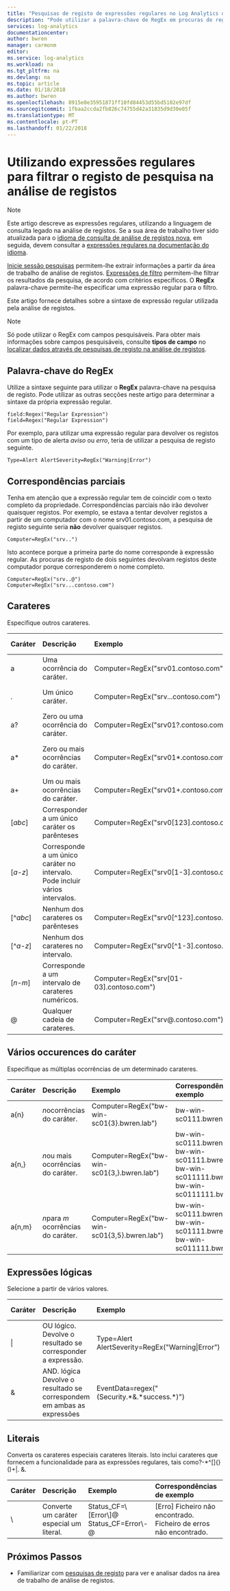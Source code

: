 ```yaml
---
title: "Pesquisas de registo de expressões regulares no Log Analytics do Azure | Microsoft Docs"
description: "Pode utilizar a palavra-chave de RegEx em procuras de registo de análise de registos ao filtro de resultados, de acordo com uma expressão regular.  Este artigo fornece a sintaxe para estas expressões com vários exemplos."
services: log-analytics
documentationcenter: 
author: bwren
manager: carmonm
editor: 
ms.service: log-analytics
ms.workload: na
ms.tgt_pltfrm: na
ms.devlang: na
ms.topic: article
ms.date: 01/18/2018
ms.author: bwren
ms.openlocfilehash: 8915e0e35951871ff10fd84453d55bd5102e97df
ms.sourcegitcommit: 1fbaa2ccda2fb826c74755d42a31835d9d30e05f
ms.translationtype: MT
ms.contentlocale: pt-PT
ms.lasthandoff: 01/22/2018
---
```

# <a name="using-regular-expressions-to-filter-log-searches-in-log-analytics"></a>Utilizando expressões regulares para filtrar o registo de pesquisa na análise de registos

>[!NOTE]
> Este artigo descreve as expressões regulares, utilizando a linguagem de consulta legado na análise de registos.  Se a sua área de trabalho tiver sido atualizada para o [idioma de consulta de análise de registos nova](log-analytics-log-search-upgrade.md), em seguida, devem consultar a [expressões regulares na documentação do idioma](https://docs.loganalytics.io/docs/Language-Reference/References/Regular-Expressions-syntax).


[Inicie sessão pesquisas](log-analytics-log-searches.md) permitem-lhe extrair informações a partir da área de trabalho de análise de registos.  [Expressões de filtro](log-analytics-search-reference.md#filter-expressions) permitem-lhe filtrar os resultados da pesquisa, de acordo com critérios específicos.  O **RegEx** palavra-chave permite-lhe especificar uma expressão regular para o filtro.  

Este artigo fornece detalhes sobre a sintaxe de expressão regular utilizada pela análise de registos.

> [!NOTE]
> Só pode utilizar o RegEx com campos pesquisáveis.  Para obter mais informações sobre campos pesquisáveis, consulte **tipos de campo** no [localizar dados através de pesquisas de registo na análise de registos](log-analytics-log-searches.md#use-additional-filters).


## <a name="regex-keyword"></a>Palavra-chave do RegEx

Utilize a sintaxe seguinte para utilizar o **RegEx** palavra-chave na pesquisa de registo.  Pode utilizar as outras secções neste artigo para determinar a sintaxe da própria expressão regular.

    field:Regex("Regular Expression")
    field=Regex("Regular Expression")

Por exemplo, para utilizar uma expressão regular para devolver os registos com um tipo de alerta *aviso* ou *erro*, teria de utilizar a pesquisa de registo seguinte.

    Type=Alert AlertSeverity=RegEx("Warning|Error")

## <a name="partial-matches"></a>Correspondências parciais
Tenha em atenção que a expressão regular tem de coincidir com o texto completo da propriedade.  Correspondências parciais não irão devolver quaisquer registos.  Por exemplo, se estava a tentar devolver registos a partir de um computador com o nome srv01.contoso.com, a pesquisa de registo seguinte seria **não** devolver quaisquer registos.

    Computer=RegEx("srv..")

Isto acontece porque a primeira parte do nome corresponde à expressão regular.  As procuras de registo de dois seguintes devolvam registos deste computador porque corresponderem o nome completo.

    Computer=RegEx("srv..@")
    Computer=RegEx("srv...contoso.com")

## <a name="characters"></a>Carateres
Especifique outros carateres.

| Caráter | Descrição | Exemplo | Correspondências de exemplo |
|:--|:--|:--|:--|
| a | Uma ocorrência do caráter. | Computer=RegEx("srv01.contoso.com") | srv01.contoso.com |
| . | Um único caráter. | Computer=RegEx("srv...contoso.com") | srv01.contoso.com<br>srv02.contoso.com<br>srv03.contoso.com |
| a? | Zero ou uma ocorrência do caráter. | Computer=RegEx("srv01?.contoso.com") | srv0.contoso.com<br>srv01.contoso.com |
| a* | Zero ou mais ocorrências do caráter. | Computer=RegEx("srv01*.contoso.com") | srv0.contoso.com<br>srv01.contoso.com<br>srv011.contoso.com<br>srv0111.contoso.com |
| a+ | Um ou mais ocorrências do caráter. | Computer=RegEx("srv01+.contoso.com") | srv01.contoso.com<br>srv011.contoso.com<br>srv0111.contoso.com |
| [*abc*] | Corresponder a um único caráter os parênteses | Computer=RegEx("srv0[123].contoso.com") | srv01.contoso.com<br>srv02.contoso.com<br>srv03.contoso.com |
| [*a*-*z*] | Corresponde a um único caráter no intervalo.  Pode incluir vários intervalos. | Computer=RegEx("srv0[1-3].contoso.com") | srv01.contoso.com<br>srv02.contoso.com<br>srv03.contoso.com |
| [^*abc*] | Nenhum dos carateres os parênteses | Computer=RegEx("srv0[^123].contoso.com") | srv05.contoso.com<br>srv06.contoso.com<br>srv07.contoso.com |
| [^*a*-*z*] | Nenhum dos carateres no intervalo. | Computer=RegEx("srv0[^1-3].contoso.com") | srv05.contoso.com<br>srv06.contoso.com<br>srv07.contoso.com |
| [*n*-*m*] | Corresponde a um intervalo de carateres numéricos. | Computer=RegEx("srv[01-03].contoso.com") | srv01.contoso.com<br>srv02.contoso.com<br>srv03.contoso.com |
| @ | Qualquer cadeia de carateres. | Computer=RegEx("srv@.contoso.com") | srv01.contoso.com<br>srv02.contoso.com<br>srv03.contoso.com |


## <a name="multiple-occurences-of-character"></a>Vários occurences do caráter
Especifique as múltiplas ocorrências de um determinado carateres.

| Caráter | Descrição | Exemplo | Correspondências de exemplo |
|:--|:--|:--|:--|
| a{n} |  *n*ocorrências do caráter. | Computer=RegEx("bw-win-sc01{3}.bwren.lab") | bw-win-sc0111.bwren.lab |
| a{n,} |  *n*ou mais ocorrências do caráter. | Computer=RegEx("bw-win-sc01{3,}.bwren.lab") | bw-win-sc0111.bwren.lab<br>bw-win-sc01111.bwren.lab<br>bw-win-sc011111.bwren.lab<br>bw-win-sc0111111.bwren.lab |
| a{n,m} |  *n*para *m* ocorrências do caráter. | Computer=RegEx("bw-win-sc01{3,5}.bwren.lab") | bw-win-sc0111.bwren.lab<br>bw-win-sc01111.bwren.lab<br>bw-win-sc011111.bwren.lab |


## <a name="logical-expressions"></a>Expressões lógicas
Selecione a partir de vários valores.

| Caráter | Descrição | Exemplo | Correspondências de exemplo |
|:--|:--|:--|:--|
| &#124; | OU lógico.  Devolve o resultado se corresponder a expressão. | Type=Alert AlertSeverity=RegEx("Warning&#124;Error") | Aviso<br>Erro |
| & | AND. lógica  Devolve o resultado se correspondem em ambas as expressões | EventData=regex("(Security.\*&.\*success.\*)") | Segurança de auditoria com êxito |


## <a name="literals"></a>Literais
Converta os carateres especiais carateres literais.  Isto inclui carateres que fornecem a funcionalidade para as expressões regulares, tais como?-\*^\[\]{}\(\)+\|. &.

| Caráter | Descrição | Exemplo | Correspondências de exemplo |
|:--|:--|:--|:--|
| \\ | Converte um caráter especial um literal. | Status_CF=\\[Error\\]@<br>Status_CF=Error\\-@ | [Erro] Ficheiro não encontrado.<br>Ficheiro de erros não encontrado. |


## <a name="next-steps"></a>Próximos Passos

* Familiarizar com [pesquisas de registo](log-analytics-log-searches.md) para ver e analisar dados na área de trabalho de análise de registos.
